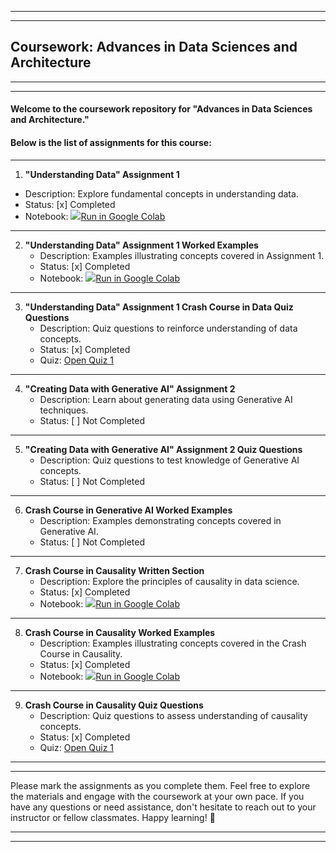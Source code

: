 <hr>
<hr>

## Coursework: Advances in Data Sciences and Architecture

<hr>
<hr>

#### Welcome to the coursework repository for "Advances in Data Sciences and Architecture." 
#### Below is the list of assignments for this course:

<hr>

1. **"Understanding Data" Assignment 1**
 - Description: Explore fundamental concepts in understanding data.
 - Status: [x] Completed
 - Notebook: <a href="https://githubtocolab.com/ShreyaJaiswal1604/Coursework-Advances-in-Data-Sciences-and-Architecture/blob/main/Assignments/01-01292024-Understanding-Data/01-Stock-Price-Analysis-Worked-Examples/python-code/Understanding_Data_Market_Stock_Price_Prediction_Shreya_Jaiswal_002747677.ipynb">
   <img src="https://www.tensorflow.org/images/colab_logo_32px.png" />Run in Google Colab</a>

<hr>

2. **"Understanding Data" Assignment 1 Worked Examples**
   - Description: Examples illustrating concepts covered in Assignment 1.
   - Status: [x] Completed
   - Notebook: <a href="https://githubtocolab.com/ShreyaJaiswal1604/Coursework-Advances-in-Data-Sciences-and-Architecture/blob/main/Assignments/01-01292024-Understanding-Data/01-Stock-Price-Analysis-Worked-Examples/python-code/Understanding_Data_Worked_Example_Shreya_Jaiswal_002747677.ipynb">
    <img src="https://www.tensorflow.org/images/colab_logo_32px.png" />Run in Google Colab</a>

<hr>


3. **"Understanding Data" Assignment 1 Crash Course in Data Quiz Questions**
   - Description: Quiz questions to reinforce understanding of data concepts.
   - Status: [x] Completed
   - Quiz: <a href="https://github.com/ShreyaJaiswal1604/Coursework-Advances-in-Data-Sciences-and-Architecture/blob/main/Assignments/01-01292024-Understanding-Data/01-Assignment-Quiz-Questions.pdf"> Open Quiz 1 </a>

<hr>

4. **"Creating Data with Generative AI" Assignment 2**
   - Description: Learn about generating data using Generative AI techniques.
   - Status: [ ] Not Completed
  
<hr>


5. **"Creating Data with Generative AI" Assignment 2 Quiz Questions**
   - Description: Quiz questions to test knowledge of Generative AI concepts.
   - Status: [ ] Not Completed

<hr>


6. **Crash Course in Generative AI Worked Examples**
   - Description: Examples demonstrating concepts covered in Generative AI.
   - Status: [ ] Not Completed

<hr>


7. **Crash Course in Causality Written Section**
   - Description: Explore the principles of causality in data science.
   - Status: [x] Completed
   - Notebook: <a href="https://colab.research.google.com/github/ShreyaJaiswal1604/Coursework-Advances-in-Data-Sciences-and-Architecture/blob/main/Assignments/02-03232024-Causality/Crash_Course_in_Causality_Customer_Segmentation_at_An_Online_Media_Company.ipynb">
    <img src="https://www.tensorflow.org/images/colab_logo_32px.png" />Run in Google Colab</a>


<hr>

8. **Crash Course in Causality Worked Examples**
   - Description: Examples illustrating concepts covered in the Crash Course in Causality.
   - Status: [x] Completed
   - Notebook: <a href="https://colab.research.google.com/github/ShreyaJaiswal1604/Coursework-Advances-in-Data-Sciences-and-Architecture/blob/main/Assignments/02-03232024-Causality/02-Worked-Examples-Causality/Crash_Course_Causality_Worked_Example.ipynb">
    <img src="https://www.tensorflow.org/images/colab_logo_32px.png" />Run in Google Colab</a>

<hr>


9. **Crash Course in Causality Quiz Questions**
   - Description: Quiz questions to assess understanding of causality concepts.
   - Status: [x]  Completed
   - Quiz: <a href="https://github.com/ShreyaJaiswal1604/Coursework-Advances-in-Data-Sciences-and-Architecture/blob/main/Assignments/02-03232024-Causality/Causality-Quiz-Questions-002747677.pdf"> Open Quiz 1 </a>
  
<hr>

<hr>


Please mark the assignments as you complete them. Feel free to explore the materials and engage with the coursework at your own pace. If you have any questions or need assistance, don't hesitate to reach out to your instructor or fellow classmates. Happy learning! 🚀

<hr>
<hr>

